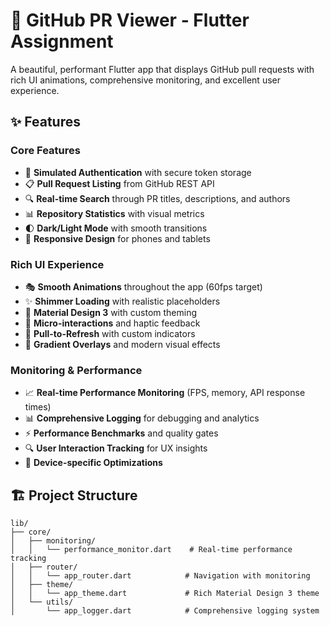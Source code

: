 # 🚀 GitHub PR Viewer - Flutter Assignment

A beautiful, performant Flutter app that displays GitHub pull requests with rich UI animations, comprehensive monitoring, and excellent user experience.

## ✨ Features

### Core Features
- 🔐 **Simulated Authentication** with secure token storage
- 📋 **Pull Request Listing** from GitHub REST API
- 🔍 **Real-time Search** through PR titles, descriptions, and authors
- 📊 **Repository Statistics** with visual metrics
- 🌓 **Dark/Light Mode** with smooth transitions
- 📱 **Responsive Design** for phones and tablets

### Rich UI Experience
- 🎭 **Smooth Animations** throughout the app (60fps target)
- ✨ **Shimmer Loading** with realistic placeholders
- 🎨 **Material Design 3** with custom theming
- 💫 **Micro-interactions** and haptic feedback
- 🎯 **Pull-to-Refresh** with custom indicators
- 🌈 **Gradient Overlays** and modern visual effects

### Monitoring & Performance
- 📈 **Real-time Performance Monitoring** (FPS, memory, API response times)
- 📊 **Comprehensive Logging** for debugging and analytics
- ⚡ **Performance Benchmarks** and quality gates
- 🔍 **User Interaction Tracking** for UX insights
- 📱 **Device-specific Optimizations**

## 🏗️ Project Structure

```
lib/
├── core/
│   ├── monitoring/
│   │   └── performance_monitor.dart    # Real-time performance tracking
│   ├── router/
│   │   └── app_router.dart            # Navigation with monitoring
│   ├── theme/
│   │   └── app_theme.dart             # Rich Material Design 3 theme
│   └── utils/
│       └── app_logger.dart            # Comprehensive logging system